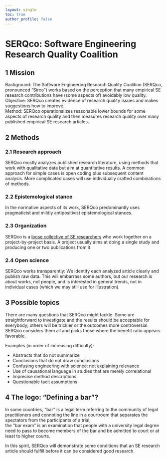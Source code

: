 ```yaml
---
layout: single
toc: true
author_profile: false
---
```

# SERQco: Software Engineering Research Quality Coalition

## 1 Mission

Background: The Software Engineering Research Quality Coalition
(SERQco, pronounced “Sirco”) works based on the perception that many
empirical SE research contributions have (some aspects of) avoidably
low quality.  
Objective: SERQco creates evidence of research quality issues and
makes suggestions how to improve.  
Method: SERQco operationalizes reasonable lower bounds for some
aspects of research quality and then measures research quality over
many published empirical SE research articles.


## 2 Methods

### 2.1 Research approach

SERQco mostly analyzes published research literature, 
using methods that work with qualitative data but aim at quantitative results.
A common approach for simple cases is open coding plus 
subsequent content analysis. 
More complicated cases will use individually crafted combinations of methods.

### 2.2 Epistemological stance

In the normative aspects of its work, 
SERQco predominantly uses pragmaticist and 
mildly antipositivist epistemological stances.

### 2.3 Organization

SERQco is a 
[loose collective of SE researchers](members)
who work together on a project-by-project basis.
A project usually aims at doing a single study and producing 
one or two publications from it.

### 2.4 Open science

SERQco works transparently: 
We identify each analyzed article clearly and publish raw data. 
This will embarrass some authors, but our research is about works, not people, 
and is interested in general trends, not in individual cases 
(which we may still use for illustration).

## 3 Possible topics

There are many questions that SERQco might tackle. 
Some are straightforward to investigate and the results should be 
acceptable for everybody; 
others will be trickier or the outcomes more controversial. 
SERQco considers them all and picks those where the benefit ratio
appears  favorable.

Examples (in order of increasing difficulty):
 - Abstracts that do not summarize
 - Conclusions that do not draw conclusions
 - Confusing engineering with science: not explaining relevance
 - Use of causational language in studies that are merely correlational
 - Imprecise method descriptions
 - Questionable tacit assumptions

## 4 The logo: “Defining a bar”?

In some countries, “bar” is a legal term referring to the community of 
legal practitioners and 
connoting the line in a courtroom that separates the spectators 
from the participants of a trial;  
the “bar exam” is an examination that people with a university legal degree
need to pass to become members of the bar and be admitted to court
or at least to higher courts.

In this spirit, SERQco will demonstrate some conditions 
that an SE research article should fulfill before it can be considered
good research.

